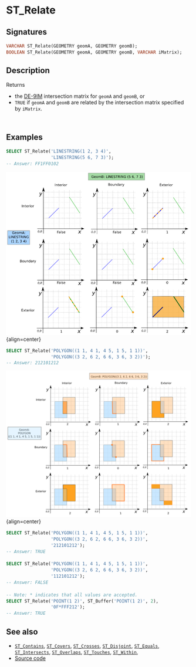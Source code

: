 # ST_Relate

## Signatures

```sql
VARCHAR ST_Relate(GEOMETRY geomA, GEOMETRY geomB);
BOOLEAN ST_Relate(GEOMETRY geomA, GEOMETRY geomB, VARCHAR iMatrix);
```

## Description

Returns

* the [DE-9IM][] intersection matrix for `geomA` and `geomB`, or
* `TRUE` if `geomA` and `geomB` are related by the intersection matrix specified by `iMatrix`.

```{include} type-warning_geometrycollection.md
```


```{include} sfs-1-2-1.md
```

## Examples

```sql
SELECT ST_Relate('LINESTRING(1 2, 3 4)',
                 'LINESTRING(5 6, 7 3)');
-- Answer: FF1FF0102
```

![](./ST_Relate_1.png){align=center}

```sql
SELECT ST_Relate('POLYGON((1 1, 4 1, 4 5, 1 5, 1 1))',
                 'POLYGON((3 2, 6 2, 6 6, 3 6, 3 2))');
-- Answer: 212101212
```

![](./ST_Relate_2.png){align=center}

```sql
SELECT ST_Relate('POLYGON((1 1, 4 1, 4 5, 1 5, 1 1))',
                 'POLYGON((3 2, 6 2, 6 6, 3 6, 3 2))',
                 '212101212');
-- Answer: TRUE

SELECT ST_Relate('POLYGON((1 1, 4 1, 4 5, 1 5, 1 1))',
                 'POLYGON((3 2, 6 2, 6 6, 3 6, 3 2))',
                 '112101212');
-- Answer: FALSE

-- Note: * indicates that all values are accepted.
SELECT ST_Relate('POINT(1 2)', ST_Buffer('POINT(1 2)', 2),
                 '0F*FFF212');
-- Answer: TRUE
```

## See also

* [`ST_Contains`](../ST_Contains), [`ST_Covers`](../ST_Covers), [`ST_Crosses`](../ST_Crosses), [`ST_Disjoint`](../ST_Disjoint),
 [`ST_Equals`](../ST_Equals), [`ST_Intersects`](../ST_Intersects),
 [`ST_Overlaps`](../ST_Overlaps), [`ST_Touches`](../ST_Touches),
 [`ST_Within`](../ST_Within),
* <a href="https://github.com/orbisgis/h2gis/blob/master/h2gis-functions/src/main/java/org/h2gis/functions/spatial/predicates/ST_Relate.java" target="_blank">Source code</a>

[DE-9IM]: http://en.wikipedia.org/wiki/DE-9IM
